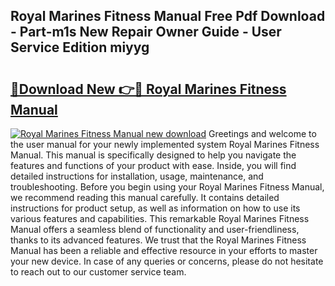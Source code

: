 ## Royal Marines Fitness Manual Free Pdf Download - Part-m1s New Repair Owner Guide - User Service Edition miyyg

# <h2><a href="http://cf17367.oget.top/?id=Royal+Marines+Fitness+Manual">🔗Download New 👉🔴 Royal Marines Fitness Manual</a></h2>

[![Royal Marines Fitness Manual new download](https://i.imgur.com/5g1atiW.png)](http://cf17367.oget.top/?id=Royal+Marines+Fitness+Manual)
Greetings and welcome to the user manual for your newly implemented system Royal Marines Fitness Manual. This manual is specifically designed to help you navigate the features and functions of your product with ease. Inside, you will find detailed instructions for installation, usage, maintenance, and troubleshooting. Before you begin using your Royal Marines Fitness Manual, we recommend reading this manual carefully. It contains detailed instructions for product setup, as well as information on how to use its various features and capabilities. This remarkable Royal Marines Fitness Manual offers a seamless blend of functionality and user-friendliness, thanks to its advanced features. We trust that the Royal Marines Fitness Manual has been a reliable and effective resource in your efforts to master your new device. In case of any queries or concerns, please do not hesitate to reach out to our customer service team.
